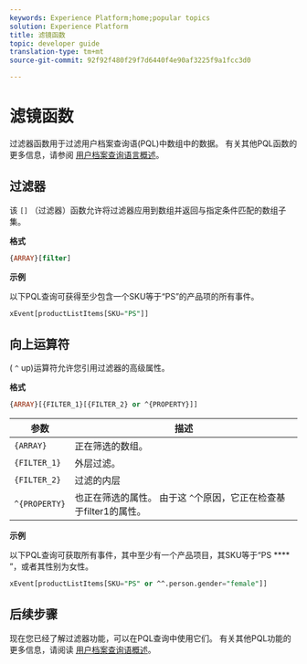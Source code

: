 ```yaml
---
keywords: Experience Platform;home;popular topics
solution: Experience Platform
title: 滤镜函数
topic: developer guide
translation-type: tm+mt
source-git-commit: 92f92f480f29f7d6440f4e90af3225f9a1fcc3d0

---
```



# 滤镜函数

过滤器函数用于过滤用户档案查询语(PQL)中数组中的数据。 有关其他PQL函数的更多信息，请参阅 [用户档案查询语言概述](./overview.md)。

## 过滤器

该 `[]` （过滤器）函数允许将过滤器应用到数组并返回与指定条件匹配的数组子集。

**格式**

```sql
{ARRAY}[filter]
```

**示例**

以下PQL查询可获得至少包含一个SKU等于“PS”的产品项的所有事件。

```sql
xEvent[productListItems[SKU="PS"]]
```

## 向上运算符

( `^` up)运算符允许您引用过滤器的高级属性。

**格式**

```sql
{ARRAY}[{FILTER_1}[{FILTER_2} or ^{PROPERTY}]]
```

| 参数 | 描述 |
| -------- | ----------- |
| `{ARRAY}` | 正在筛选的数组。 |
| `{FILTER_1}` | 外层过滤。 |
| `{FILTER_2}` | 过滤的内层 |
| `^{PROPERTY}` | 也正在筛选的属性。 由于这 `^`个原因，它正在检查基于filter1的属性。 |

**示例**

以下PQL查询可获取所有事件，其中至少有一个产品项目，其SKU等于“PS **** ”，或者其性别为女性。

```sql
xEvent[productListItems[SKU="PS" or ^^.person.gender="female"]]
```

## 后续步骤

现在您已经了解过滤器功能，可以在PQL查询中使用它们。 有关其他PQL功能的更多信息，请阅读 [用户档案查询语概述](./overview.md)。
